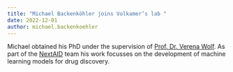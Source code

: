 ```yaml
---
title: "Michael Backenköhler joins Volkamer’s lab "
date: 2022-12-01
author: michael.backenkoehler
---
```

Michael obtained his PhD under the supervision of [Prof. Dr. Verena Wolf](https://mosi.uni-saarland.de).
As part of the [NextAID](https://nextaid.cs.uni-saarland.de/) team his work focusses on the development of machine learning models for drug discovery.
 

